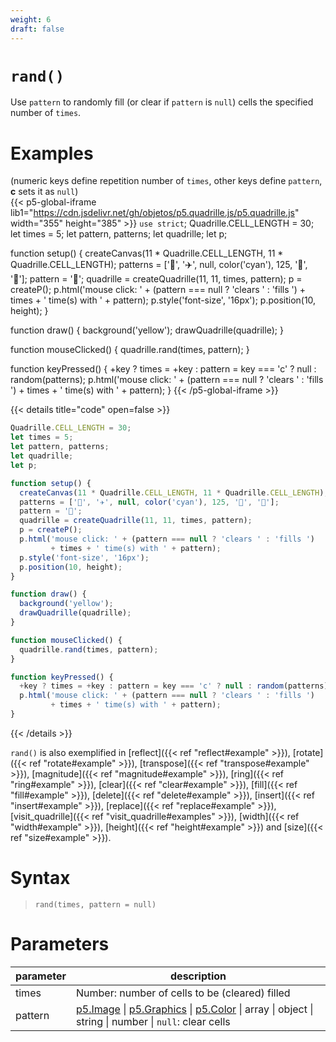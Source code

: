 ```yaml
---
weight: 6
draft: false
---
```


# `rand()`

Use `pattern` to randomly fill (or clear if `pattern` is `null`) cells the specified number of `times`.

# Examples

(numeric keys define repetition number of `times`, other keys define `pattern`, **c** sets it as `null`)\
{{< p5-global-iframe lib1="https://cdn.jsdelivr.net/gh/objetos/p5.quadrille.js/p5.quadrille.js" width="355" height="385" >}}
`use strict`;
Quadrille.CELL_LENGTH = 30;
let times = 5;
let pattern, patterns;
let quadrille;
let p;

function setup() {
  createCanvas(11 * Quadrille.CELL_LENGTH, 11 * Quadrille.CELL_LENGTH);
  patterns = ['👻', '✈️', null, color('cyan'), 125, '🐒', '🐍'];
  pattern = '🐒';
  quadrille = createQuadrille(11, 11, times, pattern);
  p = createP();
  p.html('mouse click: ' + (pattern === null ? 'clears ' : 'fills ')
         + times + ' time(s) with ' + pattern);
  p.style('font-size', '16px');
  p.position(10, height);
}

function draw() {
  background('yellow');
  drawQuadrille(quadrille);
}

function mouseClicked() {
  quadrille.rand(times, pattern);
}

function keyPressed() {
  +key ? times = +key : pattern = key === 'c' ? null : random(patterns);
  p.html('mouse click: ' + (pattern === null ? 'clears ' : 'fills ')
         + times + ' time(s) with ' + pattern);
}
{{< /p5-global-iframe >}}

{{< details title="code" open=false >}}
```js
Quadrille.CELL_LENGTH = 30;
let times = 5;
let pattern, patterns;
let quadrille;
let p;

function setup() {
  createCanvas(11 * Quadrille.CELL_LENGTH, 11 * Quadrille.CELL_LENGTH);
  patterns = ['👻', '✈️', null, color('cyan'), 125, '🐒', '🐍'];
  pattern = '🐒';
  quadrille = createQuadrille(11, 11, times, pattern);
  p = createP();
  p.html('mouse click: ' + (pattern === null ? 'clears ' : 'fills ')
         + times + ' time(s) with ' + pattern);
  p.style('font-size', '16px');
  p.position(10, height);
}

function draw() {
  background('yellow');
  drawQuadrille(quadrille);
}

function mouseClicked() {
  quadrille.rand(times, pattern);
}

function keyPressed() {
  +key ? times = +key : pattern = key === 'c' ? null : random(patterns);
  p.html('mouse click: ' + (pattern === null ? 'clears ' : 'fills ')
         + times + ' time(s) with ' + pattern);
}
```
{{< /details >}}

`rand()` is also exemplified in [reflect]({{< ref "reflect#example" >}}), [rotate]({{< ref "rotate#example" >}}), [transpose]({{< ref "transpose#example" >}}), [magnitude]({{< ref "magnitude#example" >}}), [ring]({{< ref "ring#example" >}}), [clear]({{< ref "clear#example" >}}), [fill]({{< ref "fill#example" >}}), [delete]({{< ref "delete#example" >}}), [insert]({{< ref "insert#example" >}}), [replace]({{< ref "replace#example" >}}), [visit_quadrille]({{< ref "visit_quadrille#examples" >}}), [width]({{< ref "width#example" >}}), [height]({{< ref "height#example" >}}) and [size]({{< ref "size#example" >}}).

# Syntax

> `rand(times, pattern = null)`

# Parameters

| parameter | description                                                                                                                                                         |
|-----------|---------------------------------------------------------------------------------------------------------------------------------------------------------------------|
| times     | Number: number of cells to be (cleared) filled |
| pattern   | [p5.Image](https://p5js.org/reference/#/p5.Image) \| [p5.Graphics](https://p5js.org/reference/#/p5.Graphics) \| [p5.Color](https://p5js.org/reference/#/p5.Color) \| array \| object \| string \| number \| `null`: clear cells |